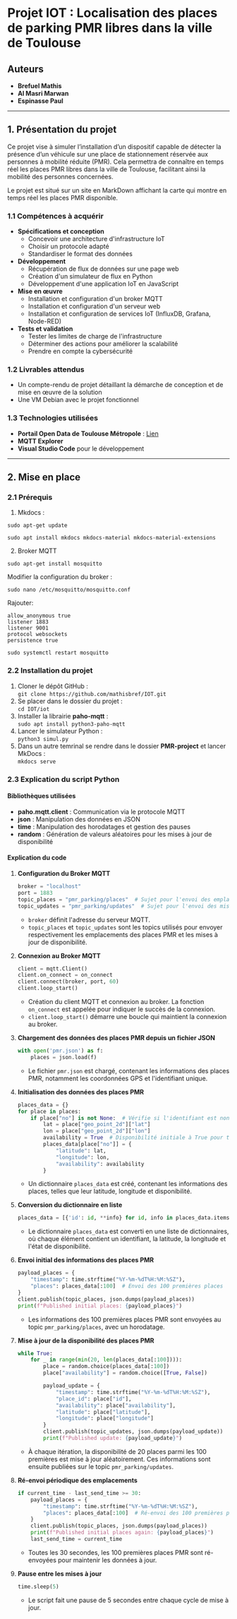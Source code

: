 # Projet IOT : Localisation des places de parking PMR libres dans la ville de Toulouse

## Auteurs
- **Brefuel Mathis**
- **Al Masri Marwan**
- **Espinasse Paul**

---

## 1. Présentation du projet

Ce projet vise à simuler l’installation d’un dispositif capable de détecter la présence d’un véhicule sur une place de stationnement réservée aux personnes à mobilité réduite (PMR). Cela permettra de connaître en temps réel les places PMR libres dans la ville de Toulouse, facilitant ainsi la mobilité des personnes concernées.

Le projet est situé sur un site en MarkDown affichant la carte qui montre en temps réel les places PMR disponible.

### 1.1 Compétences à acquérir

- **Spécifications et conception**
    - Concevoir une architecture d'infrastructure IoT
    - Choisir un protocole adapté
    - Standardiser le format des données
- **Développement**
    - Récupération de flux de données sur une page web
    - Création d'un simulateur de flux en Python
    - Développement d'une application IoT en JavaScript
- **Mise en œuvre**
    - Installation et configuration d'un broker MQTT
    - Installation et configuration d'un serveur web
    - Installation et configuration de services IoT (InfluxDB, Grafana, Node-RED)
- **Tests et validation**
    - Tester les limites de charge de l'infrastructure
    - Déterminer des actions pour améliorer la scalabilité
    - Prendre en compte la cybersécurité

### 1.2 Livrables attendus

- Un compte-rendu de projet détaillant la démarche de conception et de mise en œuvre de la solution
- Une VM Debian avec le projet fonctionnel

### 1.3 Technologies utilisées

- **Portail Open Data de Toulouse Métropole** : [Lien](https://data.toulouse-metropole.fr/explore/?sort=modified)
- **MQTT Explorer**
- **Visual Studio Code** pour le développement

---

## 2. Mise en place

### 2.1 Prérequis

1. Mkdocs :
```
sudo apt-get update
```
```
sudo apt install mkdocs mkdocs-material mkdocs-material-extensions
```
2. Broker MQTT
```
sudo apt-get install mosquitto
```
Modifier la configuration du broker :
```
sudo nano /etc/mosquitto/mosquitto.conf
```
Rajouter:
```
allow_anonymous true
listener 1883
listener 9001
protocol websockets
persistence true
```
```
sudo systemctl restart mosquitto
```

### 2.2 Installation du projet

1. Cloner le dépôt GitHub :  
   `git clone https://github.com/mathisbref/IOT.git`
2. Se placer dans le dossier du projet :  
   `cd IOT/iot`
3. Installer la librairie **paho-mqtt** :  
   `sudo apt install python3-paho-mqtt`
4. Lancer le simulateur Python :  
   `python3 simul.py`
5. Dans un autre temrinal se rendre dans le dossier **PMR-project** et lancer MkDocs :  
   `mkdocs serve`

### 2.3 Explication du script Python

#### Bibliothèques utilisées
- **paho.mqtt.client** : Communication via le protocole MQTT
- **json** : Manipulation des données en JSON
- **time** : Manipulation des horodatages et gestion des pauses
- **random** : Génération de valeurs aléatoires pour les mises à jour de disponibilité

#### Explication du code

1. **Configuration du Broker MQTT**
    ```python
    broker = "localhost"
    port = 1883
    topic_places = "pmr_parking/places"  # Sujet pour l'envoi des emplacements initiaux
    topic_updates = "pmr_parking/updates"  # Sujet pour l'envoi des mises à jour de disponibilité
    ```
    - `broker` définit l'adresse du serveur MQTT.
    - `topic_places` et `topic_updates` sont les topics utilisés pour envoyer respectivement les emplacements des places PMR et les mises à jour de disponibilité.

2. **Connexion au Broker MQTT**
    ```python
    client = mqtt.Client()
    client.on_connect = on_connect
    client.connect(broker, port, 60)
    client.loop_start()
    ```
    - Création du client MQTT et connexion au broker. La fonction `on_connect` est appelée pour indiquer le succès de la connexion.
    - `client.loop_start()` démarre une boucle qui maintient la connexion au broker.

3. **Chargement des données des places PMR depuis un fichier JSON**
    ```python
    with open('pmr.json') as f:
        places = json.load(f)
    ```
    - Le fichier `pmr.json` est chargé, contenant les informations des places PMR, notamment les coordonnées GPS et l'identifiant unique.

4. **Initialisation des données des places PMR**
    ```python
    places_data = {}
    for place in places:
        if place["no"] is not None:  # Vérifie si l'identifiant est non nul
            lat = place["geo_point_2d"]["lat"]
            lon = place["geo_point_2d"]["lon"]
            availability = True  # Disponibilité initiale à True pour toutes les places
            places_data[place["no"]] = {
                "latitude": lat,
                "longitude": lon,
                "availability": availability
            }
    ```
    - Un dictionnaire `places_data` est créé, contenant les informations des places, telles que leur latitude, longitude et disponibilité.

5. **Conversion du dictionnaire en liste**
    ```python
    places_data = [{'id': id, **info} for id, info in places_data.items()]
    ```
    - Le dictionnaire `places_data` est converti en une liste de dictionnaires, où chaque élément contient un identifiant, la latitude, la longitude et l'état de disponibilité.

6. **Envoi initial des informations des places PMR**
    ```python
    payload_places = {
        "timestamp": time.strftime("%Y-%m-%dT%H:%M:%SZ"),
        "places": places_data[:100]  # Envoi des 100 premières places
    }
    client.publish(topic_places, json.dumps(payload_places))
    print(f"Published initial places: {payload_places}")
    ```
    - Les informations des 100 premières places PMR sont envoyées au topic `pmr_parking/places`, avec un horodatage.

7. **Mise à jour de la disponibilité des places PMR**
    ```python
    while True:
        for _ in range(min(20, len(places_data[:100]))):
            place = random.choice(places_data[:100])
            place["availability"] = random.choice([True, False])

            payload_update = {
                "timestamp": time.strftime("%Y-%m-%dT%H:%M:%SZ"),
                "place_id": place["id"],
                "availability": place["availability"],
                "latitude": place["latitude"],
                "longitude": place["longitude"]
            }
            client.publish(topic_updates, json.dumps(payload_update))
            print(f"Published update: {payload_update}")
    ```
    - À chaque itération, la disponibilité de 20 places parmi les 100 premières est mise à jour aléatoirement. Ces informations sont ensuite publiées sur le topic `pmr_parking/updates`.

8. **Ré-envoi périodique des emplacements**
    ```python
    if current_time - last_send_time >= 30:
        payload_places = {
            "timestamp": time.strftime("%Y-%m-%dT%H:%M:%SZ"),
            "places": places_data[:100]  # Ré-envoi des 100 premières places
        }
        client.publish(topic_places, json.dumps(payload_places))
        print(f"Published initial places again: {payload_places}")
        last_send_time = current_time
    ```
    - Toutes les 30 secondes, les 100 premières places PMR sont ré-envoyées pour maintenir les données à jour.

9. **Pause entre les mises à jour**
    ```python
    time.sleep(5)
    ```
    - Le script fait une pause de 5 secondes entre chaque cycle de mise à jour.


